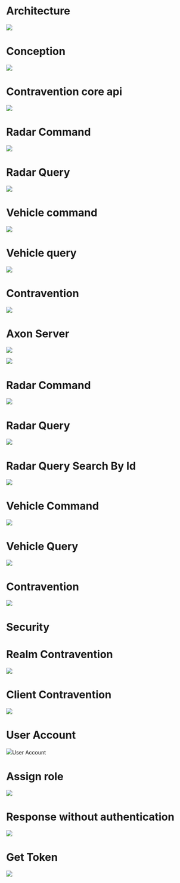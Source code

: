 # Architecture

![](screens/img_1.png)

# Conception

![](screens/img_2.png)


# Contravention core api
![](screens/img_10.png)

# Radar Command
![](screens/img_11.png)

# Radar Query
![](screens/img_12.png)

# Vehicle command
![](screens/img_13.png)

# Vehicle  query
![](screens/img_14.png)

# Contravention 
![](screens/img_15.png)
# Axon Server
![](screens/img.png)

![](screens/img_3.png)
# Radar Command
![](screens/img_4.png)

# Radar Query
![](screens/img_5.png)

# Radar Query Search By Id
![](screens/img_6.png)

# Vehicle Command
![](screens/img_7.png)

# Vehicle Query
![](screens/img_8.png)

# Contravention 
![](screens/img_9.png)
##
# Security 
# Realm Contravention
![](screens/img_16.png)

# Client Contravention
![](screens/img_17.png)

# User Account
![](screens/img_18.png)User Account

# Assign role
![](screens/img_19.png)

# Response without authentication
![](screens/img_20.png)

# Get Token
![](screens/img_21.png)

